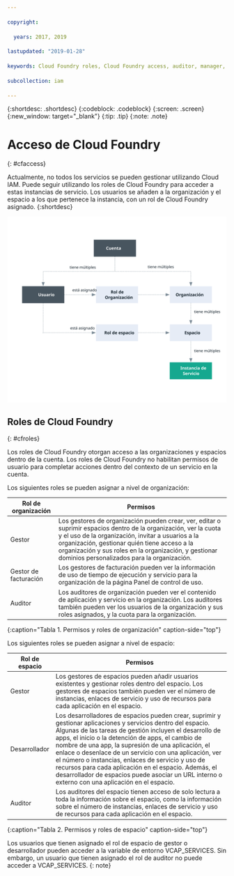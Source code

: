 ```yaml
---

copyright:

  years: 2017, 2019

lastupdated: "2019-01-28"

keywords: Cloud Foundry roles, Cloud Foundry access, auditor, manager, developer, billing manager

subcollection: iam

---
```


{:shortdesc: .shortdesc}
{:codeblock: .codeblock}
{:screen: .screen}
{:new_window: target="_blank"}
{:tip: .tip}
{:note: .note}

# Acceso de Cloud Foundry
{: #cfaccess}

Actualmente, no todos los servicios se pueden gestionar utilizando Cloud IAM. Puede seguir utilizando los roles de Cloud Foundry para acceder a estas instancias de servicio. Los usuarios se añaden a la organización y el espacio a los que pertenece la instancia, con un rol de Cloud Foundry asignado.
{:shortdesc}


![Acceso mediante espacios y organizaciones de Cloud Foundry en una cuenta](images/cf-diagram.svg "Cómo funciona el acceso de una cuenta utilizando roles, espacios y organizaciones de Cloud Foundry")


## Roles de Cloud Foundry
{: #cfroles}

Los roles de Cloud Foundry otorgan acceso a las organizaciones y espacios dentro de la cuenta. Los roles de Cloud Foundry no habilitan permisos de usuario para completar acciones dentro del contexto de un servicio en la cuenta.

Los siguientes roles se pueden asignar a nivel de organización:

| Rol de organización | Permisos |
|-------------------|-------------|
|Gestor | Los gestores de organización pueden crear, ver, editar o suprimir espacios dentro de la organización, ver la cuota y el uso de la organización, invitar a usuarios a la organización, gestionar quién tiene acceso a la organización y sus roles en la organización, y gestionar dominios personalizados para la organización. |
|Gestor de facturación | Los gestores de facturación pueden ver la información de uso de tiempo de ejecución y servicio para la organización de la página Panel de control de uso.  |
|Auditor | Los auditores de organización pueden ver el contenido de aplicación y servicio en la organización. Los auditores también pueden ver los usuarios de la organización y sus roles asignados, y la cuota para la organización. |
{:caption="Tabla 1. Permisos y roles de organización" caption-side="top"}

Los siguientes roles se pueden asignar a nivel de espacio:

| Rol de espacio | Permisos |
|------------|-------------|
|Gestor | Los gestores de espacios pueden añadir usuarios existentes y gestionar roles dentro del espacio. Los gestores de espacios también pueden ver el número de instancias, enlaces de servicio y uso de recursos para cada aplicación en el espacio. |
|Desarrollador | Los desarrolladores de espacios pueden crear, suprimir y gestionar aplicaciones y servicios dentro del espacio. Algunas de las tareas de gestión incluyen el desarrollo de apps, el inicio o la detención de apps, el cambio de nombre de una app, la supresión de una aplicación, el enlace o desenlace de un servicio con una aplicación, ver el número o instancias, enlaces de servicio y uso de recursos para cada aplicación en el espacio. Además, el desarrollador de espacios puede asociar un URL interno o externo con una aplicación en el espacio.   |
|Auditor | Los auditores del espacio tienen acceso de solo lectura a toda la información sobre el espacio, como la información sobre el número de instancias, enlaces de servicio y uso de recursos para cada aplicación en el espacio. |
{:caption="Tabla 2. Permisos y roles de espacio" caption-side="top"}

Los usuarios que tienen asignado el rol de espacio de gestor o desarrollador pueden acceder a la variable de entorno VCAP_SERVICES. Sin embargo, un usuario que tienen asignado el rol de auditor no puede acceder a VCAP_SERVICES.
{: note}

